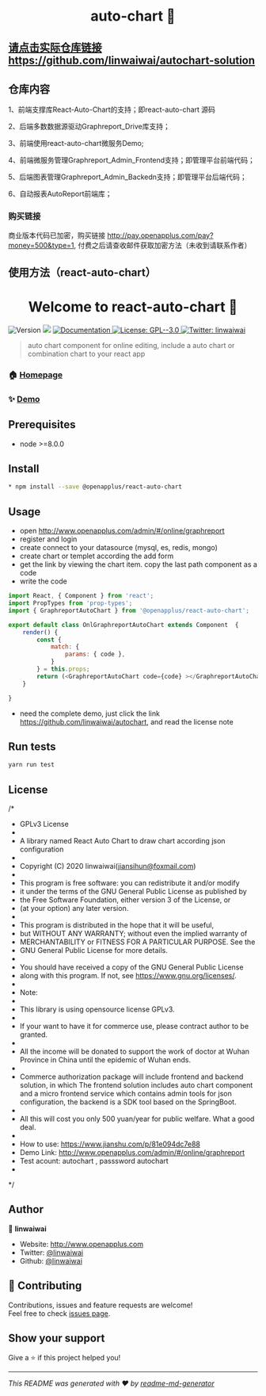 # <h1 align="center">auto-chart 👋</h1>

## [请点击实际仓库链接](https://github.com/linwaiwai/autochart-solution)https://github.com/linwaiwai/autochart-solution

## 仓库内容

1、前端支撑库React-Auto-Chart的支持；即react-auto-chart 源码

2、后端多数数据源驱动Graphreport_Drive库支持；

3、前端使用react-auto-chart微服务Demo;

4、前端微服务管理Graphreport_Admin_Frontend支持；即管理平台前端代码；

5、后端图表管理Graphreport_Admin_Backedn支持；即管理平台后端代码；

6、自动报表AutoReport前端库；


### 购买链接

商业版本代码已加密，购买链接 http://pay.openapplus.com/pay?money=500&type=1, 付费之后请查收邮件获取加密方法（未收到请联系作者）

## 使用方法（react-auto-chart）

<h1 align="center">Welcome to react-auto-chart 👋</h1>
<p>
  <img alt="Version" src="https://img.shields.io/badge/version-0.1.3-blue.svg?cacheSeconds=2592000" />
  <img src="https://img.shields.io/badge/node-%3E%3D8.0.0-blue.svg" />
  <a href="https://www.npmjs.com/package/@openapplus/react-auto-chart" target="_blank">
    <img alt="Documentation" src="https://img.shields.io/badge/documentation-yes-brightgreen.svg" />
  </a>
  <a href="#" target="_blank">
    <img alt="License: GPL--3.0" src="https://img.shields.io/badge/License-GPL--3.0-yellow.svg" />
  </a>
  <a href="https://twitter.com/linwaiwai" target="_blank">
    <img alt="Twitter: linwaiwai" src="https://img.shields.io/twitter/follow/linwaiwai.svg?style=social" />
  </a>
</p>

> auto chart component for online editing, include a auto chart or combination chart to your react app

### 🏠 [Homepage](https://github.com/linwaiwai/autochart)

### ✨ [Demo](http://www.openapplus.com/admin/#/online/graphreport)

## Prerequisites

- node >=8.0.0

## Install

```sh
* npm install --save @openapplus/react-auto-chart
```

## Usage

* open http://www.openapplus.com/admin/#/online/graphreport
* register and login
* create connect to your datasource (mysql, es, redis, mongo)
* create chart or templet according the add form 
* get the link by viewing the chart item. copy the last path component as a code
* write the code 
```javascript
import React, { Component } from 'react';
import PropTypes from 'prop-types';
import { GraphreportAutoChart } from '@openapplus/react-auto-chart';

export default class OnlGraphreportAutoChart extends Component  {
	render() {
		const {
			match: {
				params: { code },
			}
		} = this.props;
		return (<GraphreportAutoChart code={code} ></GraphreportAutoChart>);
	}

}
```
* need the complete demo, just click the link https://github.com/linwaiwai/autochart, and read the license note

## Run tests

```sh
yarn run test
```

## License

/*
 * GPLv3 License
 *
 * A library named React Auto Chart to draw chart according json configuration 
 *
 * Copyright (C) 2020  linwaiwai(jiansihun@foxmail.com)
 * 
 * This program is free software: you can redistribute it and/or modify
 * it under the terms of the GNU General Public License as published by
 * the Free Software Foundation, either version 3 of the License, or
 * (at your option) any later version.
 * 
 * This program is distributed in the hope that it will be useful,
 * but WITHOUT ANY WARRANTY; without even the implied warranty of
 * MERCHANTABILITY or FITNESS FOR A PARTICULAR PURPOSE.  See the
 * GNU General Public License for more details.
 * 
 * You should have received a copy of the GNU General Public License
 * along with this program.  If not, see <https://www.gnu.org/licenses/>.
 * 
 * Note:
 * 
 * This library is using opensource license GPLv3.
 * 
 * If your want to have it for commerce use, please contract author to be granted. 
 * 
 * All the income will be donated to support the work of doctor at Wuhan Province in China until the epidemic of Wuhan ends.
 * 
 * Commerce authorization package will include frontend and backend solution, in which The frontend solution includes auto chart component and a micro frontend service which contains admin tools for json configuration, the backend is a SDK tool based on the SpringBoot.
 * 
 * All this will cost you only 500 yuan/year for public welfare. What a good deal.
 * 
 * How to use: https://www.jianshu.com/p/81e094dc7e88
 * Demo Link: http://www.openapplus.com/admin/#/online/graphreport
 * Test acount: autochart , passsword autochart
 *
 */

## Author

👤 **linwaiwai**

* Website: http://www.openapplus.com
* Twitter: [@linwaiwai](https://twitter.com/linwaiwai)
* Github: [@linwaiwai](https://github.com/linwaiwai)

## 🤝 Contributing

Contributions, issues and feature requests are welcome!<br />Feel free to check [issues page](https://github.com/linwaiwai/autochart/issues). 

## Show your support

Give a ⭐️ if this project helped you!

***
_This README was generated with ❤️ by [readme-md-generator](https://github.com/kefranabg/readme-md-generator)_
